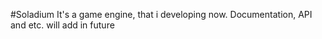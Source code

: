 #Soladium 
It's a game engine, that i developing now.
Documentation, API and etc. will add in future
